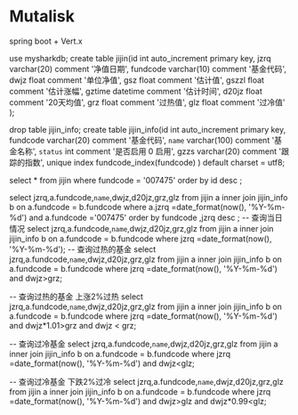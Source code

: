 # Mutalisk

spring boot + Vert.x

use mysharkdb;
create table jijin(id int auto_increment primary key,
jzrq varchar(20) comment '净值日期',
fundcode varchar(10) comment '基金代码',
dwjz float comment '单位净值',
gsz float comment '估计值',
gszzl float comment '估计涨幅',
gztime datetime comment '估计时间',
d20jz float comment '20天均值',
grz float comment '过热值',
glz float comment '过冷值'
);

drop table jijin_info;
create table jijin_info(id int auto_increment primary key,
fundcode varchar(20) comment '基金代码',
`name` varchar(100) comment '基金名称',
`status` int comment '是否启用 0 启用',
gzzs varchar(20) comment '跟踪的指数',
unique index fundcode_index(fundcode)
) default charset = utf8;




select * from jijin where fundcode = '007475' order by id desc ;

select jzrq,a.fundcode,`name`,dwjz,d20jz,grz,glz from jijin a inner join jijin_info b
on a.fundcode = b.fundcode where a.jzrq =date_format(now(), '%Y-%m-%d')
and a.fundcode ='007475'
order by fundcode ,jzrq desc ;
-- 查询当日情况
select jzrq,a.fundcode,`name`,dwjz,d20jz,grz,glz from jijin a inner join jijin_info b
on a.fundcode = b.fundcode where jzrq  =date_format(now(), '%Y-%m-%d');
-- 查询过热的基金
select jzrq,a.fundcode,`name`,dwjz,d20jz,grz,glz from jijin a inner join jijin_info b
on a.fundcode = b.fundcode where jzrq  =date_format(now(), '%Y-%m-%d') and dwjz>grz;

-- 查询过热的基金 上涨2%过热
select jzrq,a.fundcode,`name`,dwjz,d20jz,grz,glz from jijin a inner join jijin_info b
on a.fundcode = b.fundcode where jzrq  =date_format(now(), '%Y-%m-%d') and dwjz*1.01>grz and dwjz < grz;

-- 查询过冷基金
select jzrq,a.fundcode,`name`,dwjz,d20jz,grz,glz from jijin a inner join jijin_info b
on a.fundcode = b.fundcode where jzrq  =date_format(now(), '%Y-%m-%d') and dwjz<glz;

-- 查询过冷基金 下跌2%过冷
select jzrq,a.fundcode,`name`,dwjz,d20jz,grz,glz from jijin a inner join jijin_info b
on a.fundcode = b.fundcode where jzrq  =date_format(now(), '%Y-%m-%d') and dwjz>glz and dwjz*0.99<glz;


